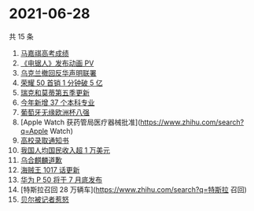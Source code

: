 # 2021-06-28

共 15 条

<!-- BEGIN ZHIHUSEARCH -->
<!-- 最后更新时间 Mon Jun 28 2021 15:06:57 GMT+0800 (China Standard Time) -->
1. [马嘉祺高考成绩](https://www.zhihu.com/search?q=马嘉祺高考)
1. [《电锯人》发布动画 PV  ](https://www.zhihu.com/search?q=电锯人)
1. [乌克兰撤回反华声明联署](https://www.zhihu.com/search?q=乌克兰)
1. [荣耀 50 首销 1 分钟破 5 亿](https://www.zhihu.com/search?q=荣耀50)
1. [瑞克和莫蒂第五季更新](https://www.zhihu.com/search?q=瑞克和莫蒂)
1. [今年新增 37 个本科专业](https://www.zhihu.com/search?q=新专业)
1. [葡萄牙无缘欧洲杯八强](https://www.zhihu.com/search?q=葡萄牙队)
1. [Apple Watch 获药管局医疗器械批准](https://www.zhihu.com/search?q=Apple Watch)
1. [高校录取通知书](https://www.zhihu.com/search?q=高校录取通知书)
1. [我国人均国民收入超 1 万美元](https://www.zhihu.com/search?q=人均国民收入)
1. [乌合麒麟道歉](https://www.zhihu.com/search?q=乌合麒麟)
1. [海贼王 1017 话更新](https://www.zhihu.com/search?q=海贼王)
1. [华为 P 50 将于 7 月底发布](https://www.zhihu.com/search?q=华为p50)
1. [特斯拉召回 28 万辆车](https://www.zhihu.com/search?q=特斯拉 召回)
1. [贝尔被记者惹怒](https://www.zhihu.com/search?q=贝尔)
<!-- END ZHIHUSEARCH -->

